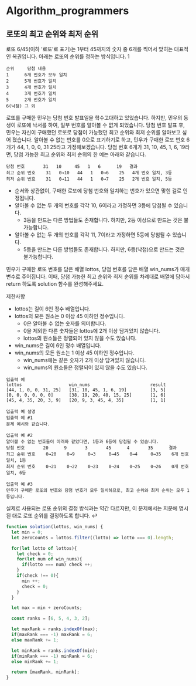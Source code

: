 # Algorithm_programmers
## 로또의 최고 순위와 최저 순위

로또 6/45(이하 '로또'로 표기)는 1부터 45까지의 숫자 중 6개를 찍어서 맞히는 대표적인 복권입니다. 아래는 로또의 순위를 정하는 방식입니다. 1
```
순위	   당첨 내용
1	   6개 번호가 모두 일치
2	   5개 번호가 일치
3	   4개 번호가 일치
4	   3개 번호가 일치
5	   2개 번호가 일치
6(낙첨) 그 외
```

로또를 구매한 민우는 당첨 번호 발표일을 학수고대하고 있었습니다. 하지만, 민우의 동생이 로또에 낙서를 하여, 일부 번호를 알아볼 수 없게 되었습니다. 당첨 번호 발표 후, 민우는 자신이 구매했던 로또로 당첨이 가능했던 최고 순위와 최저 순위를 알아보고 싶어 졌습니다.
알아볼 수 없는 번호를 0으로 표기하기로 하고, 민우가 구매한 로또 번호 6개가 44, 1, 0, 0, 31 25라고 가정해보겠습니다. 당첨 번호 6개가 31, 10, 45, 1, 6, 19라면, 당첨 가능한 최고 순위와 최저 순위의 한 예는 아래와 같습니다.

```
당첨 번호	    31	 10	    45	 1	 6	    19	 결과
최고 순위 번호	31	 0→10	44	 1	 0→6	25	 4개 번호 일치, 3등
최저 순위 번호	31	 0→11	44	 1	 0→7	25	 2개 번호 일치, 5등
```

* 순서와 상관없이, 구매한 로또에 당첨 번호와 일치하는 번호가 있으면 맞힌 걸로 인정됩니다.
* 알아볼 수 없는 두 개의 번호를 각각 10, 6이라고 가정하면 3등에 당첨될 수 있습니다.
    * 3등을 만드는 다른 방법들도 존재합니다. 하지만, 2등 이상으로 만드는 것은 불가능합니다.
* 알아볼 수 없는 두 개의 번호를 각각 11, 7이라고 가정하면 5등에 당첨될 수 있습니다.
    * 5등을 만드는 다른 방법들도 존재합니다. 하지만, 6등(낙첨)으로 만드는 것은 불가능합니다.

민우가 구매한 로또 번호를 담은 배열 lottos, 당첨 번호를 담은 배열 win_nums가 매개변수로 주어집니다. 이때, 당첨 가능한 최고 순위와 최저 순위를 차례대로 배열에 담아서 return 하도록 solution 함수를 완성해주세요.

제한사항
* lottos는 길이 6인 정수 배열입니다.
* lottos의 모든 원소는 0 이상 45 이하인 정수입니다.
    * 0은 알아볼 수 없는 숫자를 의미합니다.
    * 0을 제외한 다른 숫자들은 lottos에 2개 이상 담겨있지 않습니다.
    * lottos의 원소들은 정렬되어 있지 않을 수도 있습니다.
* win_nums은 길이 6인 정수 배열입니다.
* win_nums의 모든 원소는 1 이상 45 이하인 정수입니다.
    * win_nums에는 같은 숫자가 2개 이상 담겨있지 않습니다.
    * win_nums의 원소들은 정렬되어 있지 않을 수도 있습니다.
    
```
입출력 예
lottos	                win_nums	                   result
[44, 1, 0, 0, 31, 25]	[31, 10, 45, 1, 6, 19]	       [3, 5]
[0, 0, 0, 0, 0, 0]	    [38, 19, 20, 40, 15, 25]	   [1, 6]
[45, 4, 35, 20, 3, 9]	[20, 9, 3, 45, 4, 35]	       [1, 1]

입출력 예 설명
입출력 예 #1
문제 예시와 같습니다.

입출력 예 #2
알아볼 수 없는 번호들이 아래와 같았다면, 1등과 6등에 당첨될 수 있습니다.
당첨 번호	    20	    9	    3	    45	    4	    35	    결과
최고 순위 번호	0→20	0→9	    0→3	    0→45	0→4	    0→35	6개 번호 일치, 1등
최저 순위 번호	0→21	0→22	0→23	0→24	0→25	0→26	0개 번호 일치, 6등

입출력 예 #3
민우가 구매한 로또의 번호와 당첨 번호가 모두 일치하므로, 최고 순위와 최저 순위는 모두 1등입니다.
```

실제로 사용되는 로또 순위의 결정 방식과는 약간 다르지만, 이 문제에서는 지문에 명시된 대로 로또 순위를 결정하도록 합니다.  ↩

```js
function solution(lottos, win_nums) {
  let min = 0;
  let zeroCounts = lottos.filter((lotto) => lotto === 0).length;

  for(let lotto of lottos){
    let check = 0;
    for(let num of win_nums){
      if(lotto === num) check ++;
    }
    if(check !== 0){
      min ++;
      check = 0;
    }
  }

  let max = min + zeroCounts;

  const ranks = [6, 5, 4, 3, 2];

  let maxRank = ranks.indexOf(max);
  if(maxRank === -1) maxRank = 6;
  else maxRank += 1;

  let minRank = ranks.indexOf(min);
  if(minRank === -1) minRank = 6;
  else minRank += 1;

  return [maxRank, minRank];
}
```